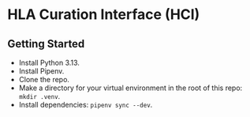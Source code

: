 # HLA Curation Interface (HCI)

## Getting Started

- Install Python 3.13.
- Install Pipenv.
- Clone the repo.
- Make a directory for your virtual environment in the root of this repo:
  `mkdir .venv`.
- Install dependencies: `pipenv sync --dev`.